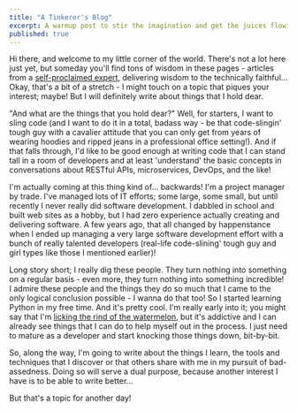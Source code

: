 ```yaml
---
title: "A Tinkerer's Blog"
excerpt: A warmup post to stir the imagination and get the juices flowing while I get ramped up on the whole 'blogging' bit...
published: true
---
```


Hi there, and welcome to my little corner of the world. There's not a lot here just yet, but someday you'll find tons of wisdom in these pages - articles from a [self-proclaimed expert](https://www.washingtonpost.com/news/speaking-of-science/wp/2015/07/20/self-proclaimed-experts-more-likely-to-fall-for-made-up-facts-study-finds), delivering wisdom to the technically faithful... Okay, that's  a bit of a stretch - I might touch on a topic that piques your interest; maybe! But I will definitely write about things that I hold dear. 

"And what are the things that you hold dear?" Well, for starters, I want to sling code (and I want to do it in a total, badass way - be that code-slingin' tough guy with a cavalier attitude that you can only get from years of wearing hoodies and ripped jeans in a professional office setting!). And if that falls through, I'd like to be good enough at writing code that I can stand tall in a room of developers and at least 'understand' the basic concepts in conversations about RESTful APIs, microservices, DevOps, and the like! 

I'm actually coming at this thing kind of... backwards! I'm a project manager by trade. I've managed lots of IT efforts; some large, some small, but until recently I never really did software development. I dabbled in school and built web sites as a hobby, but I had zero experience actually creating and delivering software. A few years ago, that all changed by happenstance when I ended up managing a very large software development effort with a bunch of really talented developers (real-life code-slining' tough guy and girl types like those I mentioned earlier)! 

Long story short; I really dig these people. They turn nothing into something on a regular basis - even more, they turn nothing into something incredible! I admire these people and the things they do so much that I came to the only logical conclusion possible - I wanna do that too! So I started learning Python in my free time. And it's pretty cool. I'm really early into it; you might say that I'm [licking the rind of the watermelon](https://books.google.com/books?id=XS9IAwAAQBAJ&pg=PA156&lpg=PA156&dq=licking+the+rind+of+the+watermelon&source=bl&ots=zjzQoiVane&sig=qsWWjMCARi7AX0PhvIUTpYgoGbU&hl=en&sa=X&ved=0ahUKEwiwtdGa8JjUAhVEPCYKHaG3C30Q6AEIOjAF#v=onepage&q=licking%20the%20rind%20of%20the%20watermelon&f=false), but it's addictive and I can already see things that I can do to help myself out in the process. I just need to mature as a developer and start knocking those things down, bit-by-bit. 

So, along the way, I'm going to write about the things I learn, the tools and techniques that I discover or that others share with me in my pursuit of bad-assedness. Doing so will serve a dual purpose, because another interest I have is to be able to write better... 

But that's a topic for another day! 
